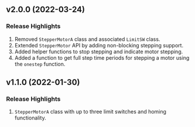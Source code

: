 ## v2.0.0 (2022-03-24)
### Release Highlights
1. Removed `StepperMotorA` class and associated `LimitSW` class.
2. Extended `StepperMotor` API by adding non-blocking stepping support.
3. Added helper functions to stop stepping and indicate motor stepping.
4. Added a function to get full step time periods for stepping a motor using the `onestep` function.

## v1.1.0 (2022-01-30)
### Release Highlights
1. `StepperMotorA` class with up to three limit switches and homing functionality.
